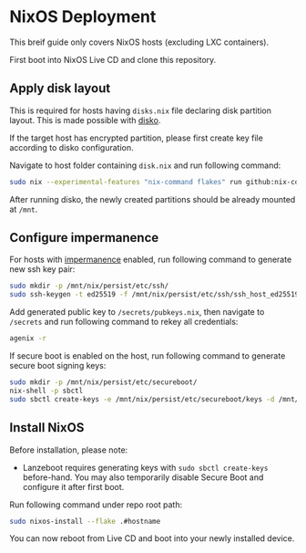 # NixOS Deployment

This breif guide only covers NixOS hosts (excluding LXC containers).

First boot into NixOS Live CD and clone this repository.

## Apply disk layout

This is required for hosts having `disks.nix` file declaring disk partition layout. This is made possible with [disko](https://github.com/nix-community/disko).

If the target host has encrypted partition, please first create key file according to disko configuration.

Navigate to host folder containing `disk.nix` and run following command:

```bash
sudo nix --experimental-features "nix-command flakes" run github:nix-community/disko -- --mode disko ./disks.nix
```

After running disko, the newly created partitions should be already mounted at `/mnt`.

## Configure impermanence

For hosts with [impermanence](https://github.com/nix-community/impermanence) enabled, run following command to generate new ssh key pair:

```bash
sudo mkdir -p /mnt/nix/persist/etc/ssh/
sudo ssh-keygen -t ed25519 -f /mnt/nix/persist/etc/ssh/ssh_host_ed25519_key -C ""
```

Add generated public key to `/secrets/pubkeys.nix`, then navigate to `/secrets` and run following command to rekey all credentials:

```bash
agenix -r
```

If secure boot is enabled on the host, run following command to generate secure boot signing keys:

```bash
sudo mkdir -p /mnt/nix/persist/etc/secureboot/
nix-shell -p sbctl
sudo sbctl create-keys -e /mnt/nix/persist/etc/secureboot/keys -d /mnt/nix/persist/etc/secureboot/
```

## Install NixOS

Before installation, please note:

- Lanzeboot requires generating keys with `sudo sbctl create-keys` before-hand. You may also temporarily disable Secure Boot and configure it after first boot.

Run following command under repo root path:

```bash
sudo nixos-install --flake .#hostname
```

You can now reboot from Live CD and boot into your newly installed device.

